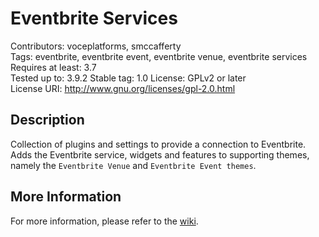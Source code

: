 Eventbrite Services
==================

Contributors: voceplatforms, smccafferty  
Tags: eventbrite, eventbrite event, eventbrite venue, eventbrite services  
Requires at least: 3.7  
Tested up to: 3.9.2
Stable tag: 1.0
License: GPLv2 or later  
License URI: http://www.gnu.org/licenses/gpl-2.0.html

## Description
Collection of plugins and settings to provide a connection to Eventbrite. Adds the Eventbrite service, widgets and features to supporting themes, namely the `Eventbrite Venue` and `Eventbrite Event themes`.
 
## More Information
For more information, please refer to the [wiki](https://github.com/voceconnect/eventbrite-services/wiki).

